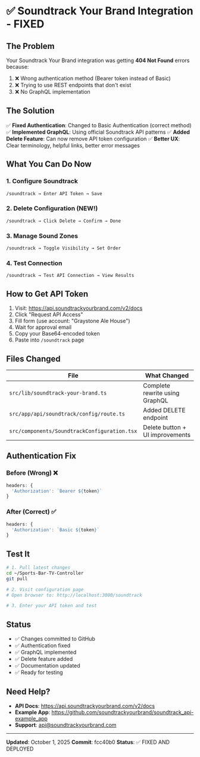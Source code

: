 # ✅ Soundtrack Your Brand Integration - FIXED

## The Problem
Your Soundtrack Your Brand integration was getting **404 Not Found** errors because:
1. ❌ Wrong authentication method (Bearer token instead of Basic)
2. ❌ Trying to use REST endpoints that don't exist
3. ❌ No GraphQL implementation

## The Solution
✅ **Fixed Authentication**: Changed to Basic Authentication (correct method)
✅ **Implemented GraphQL**: Using official Soundtrack API patterns
✅ **Added Delete Feature**: Can now remove API token configuration
✅ **Better UX**: Clear terminology, helpful links, better error messages

## What You Can Do Now

### 1. Configure Soundtrack
```
/soundtrack → Enter API Token → Save
```

### 2. Delete Configuration (NEW!)
```
/soundtrack → Click Delete → Confirm → Done
```

### 3. Manage Sound Zones
```
/soundtrack → Toggle Visibility → Set Order
```

### 4. Test Connection
```
/soundtrack → Test API Connection → View Results
```

## How to Get API Token

1. Visit: https://api.soundtrackyourbrand.com/v2/docs
2. Click "Request API Access"
3. Fill form (use account: "Graystone Ale House")
4. Wait for approval email
5. Copy your Base64-encoded token
6. Paste into `/soundtrack` page

## Files Changed

| File | What Changed |
|------|--------------|
| `src/lib/soundtrack-your-brand.ts` | Complete rewrite using GraphQL |
| `src/app/api/soundtrack/config/route.ts` | Added DELETE endpoint |
| `src/components/SoundtrackConfiguration.tsx` | Delete button + UI improvements |

## Authentication Fix

### Before (Wrong) ❌
```typescript
headers: {
  'Authorization': `Bearer ${token}`
}
```

### After (Correct) ✅
```typescript
headers: {
  'Authorization': `Basic ${token}`
}
```

## Test It

```bash
# 1. Pull latest changes
cd ~/Sports-Bar-TV-Controller
git pull

# 2. Visit configuration page
# Open browser to: http://localhost:3000/soundtrack

# 3. Enter your API token and test
```

## Status

- ✅ Changes committed to GitHub
- ✅ Authentication fixed
- ✅ GraphQL implemented
- ✅ Delete feature added
- ✅ Documentation updated
- ✅ Ready for testing

## Need Help?

- **API Docs**: https://api.soundtrackyourbrand.com/v2/docs
- **Example App**: https://github.com/soundtrackyourbrand/soundtrack_api-example_app
- **Support**: api@soundtrackyourbrand.com

---

**Updated**: October 1, 2025
**Commit**: fcc40b0
**Status**: ✅ FIXED AND DEPLOYED
